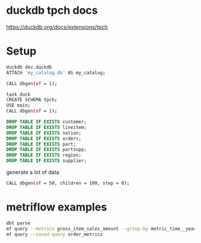 # duckdb tpch docs

https://duckdb.org/docs/extensions/tpch

# Setup
```bash
duckdb dev.duckdb
ATTACH 'my_catalog.db' AS my_catalog;

CALL dbgen(sf = 1);
```


```bash
task duck
CREATE SCHEMA tpch;
USE main;
CALL dbgen(sf = 1);
```

```sql
DROP TABLE IF EXISTS customer;
DROP TABLE IF EXISTS lineitem;
DROP TABLE IF EXISTS nation;
DROP TABLE IF EXISTS orders;
DROP TABLE IF EXISTS part;
DROP TABLE IF EXISTS partsupp;
DROP TABLE IF EXISTS region;
DROP TABLE IF EXISTS supplier;
```

generate a lot of data
```bash
CALL dbgen(sf = 50, children = 100, step = 0);
```


# metriflow examples

```bash
dbt parse
mf query --metrics gross_item_sales_amount --group-by metric_time__year
mf query --saved-query order_metrics
```
